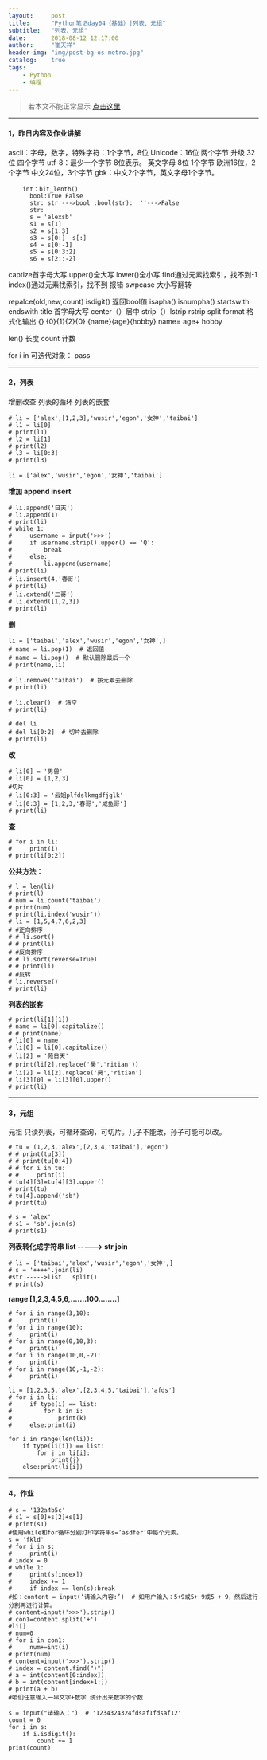 ```yaml
---
layout:     post
title:      "Python笔记day04（基础）|列表、元组"
subtitle:   "列表、元组"
date:       2018-08-12 12:17:00
author:     "崔天祥"
header-img: "img/post-bg-os-metro.jpg"
catalog:    true
tags:
    - Python
    - 编程
---
```


> 若本文不能正常显示 [点击这里](https://blog.csdn.net/qq_34755081/article/details/81605583)


----------

#### 1，昨日内容及作业讲解
   ascii：字母，数字，特殊字符：1个字节，8位
    Unicode：16位 两个字节  升级 32 位  四个字节
    utf-8：最少一个字节 8位表示。 英文字母 8位 1个字节
                                  欧洲16位，2个字节
                                  中文24位，3个字节
      gbk：中文2个字节，英文字母1个字节。

  

```
    int：bit_lenth()
      bool:True False
      str: str --->bool :bool(str):  ''--->False
      str:
      s = 'alexsb'
      s1 = s[1]
      s2 = s[1:3]
      s3 = s[0:]  s[:]
      s4 = s[0:-1]
      s5 = s[0:3:2]
      s6 = s[2::-2]
```
   captlze首字母大写
      upper()全大写
      lower()全小写
      find通过元素找索引，找不到-1
      index()通过元素找索引，找不到 报错
      swpcase 大小写翻转

   repalce(old,new,count)
     isdigit() 返回bool值
      isapha()
      isnumpha()
      startswith endswith
      title 首字母大写
      center（）居中
      strip（）lstrip rstrip
      split
      format 格式化输出
      {}
      {0}{1}{2}{0}
      {name}{age}{hobby} name= age+ hobby

   len() 长度
      count 计数
      
   for i in 可迭代对象：
        pass
    


----------


#### 2，列表
增删改查
列表的循环
列表的嵌套

```
# li = ['alex',[1,2,3],'wusir','egon','女神','taibai']
# l1 = li[0]
# print(l1)
# l2 = li[1]
# print(l2)
# l3 = li[0:3]
# print(l3)

li = ['alex','wusir','egon','女神','taibai']
```
**增加 append insert**

```
# li.append('日天')
# li.append(1)
# print(li)
# while 1:
#     username = input('>>>')
#     if username.strip().upper() == 'Q':
#         break
#     else:
#         li.append(username)
# print(li)
# li.insert(4,'春哥')
# print(li)
# li.extend('二哥')
# li.extend([1,2,3])
# print(li)
```
**删**

```
li = ['taibai','alex','wusir','egon','女神',]
# name = li.pop(1)  # 返回值
# name = li.pop()  # 默认删除最后一个
# print(name,li)

# li.remove('taibai')  # 按元素去删除
# print(li)

# li.clear()  # 清空
# print(li)

# del li
# del li[0:2]  # 切片去删除
# print(li)
```
**改**

```
# li[0] = '男兽'
# li[0] = [1,2,3]
#切片
# li[0:3] = '云姐plfdslkmgdfjglk'
# li[0:3] = [1,2,3,'春哥','咸鱼哥']
# print(li)
```
**查**

```
# for i in li:
#     print(i)
# print(li[0:2])
```
**公共方法：**

```
# l = len(li)
# print(l)
# num = li.count('taibai')
# print(num)
# print(li.index('wusir'))
# li = [1,5,4,7,6,2,3]
# #正向排序
# # li.sort()
# # print(li)
# #反向排序
# # li.sort(reverse=True)
# # print(li)
# #反转
# li.reverse()
# print(li)

```
**列表的嵌套**

```
# print(li[1][1])
# name = li[0].capitalize()
# # print(name)
# li[0] = name
# li[0] = li[0].capitalize()
# li[2] = '苑日天'
# print(li[2].replace('昊','ritian'))
# li[2] = li[2].replace('昊','ritian')
# li[3][0] = li[3][0].upper()
# print(li)

```

----------


#### 3，元组

元祖 只读列表，可循环查询，可切片。儿子不能改，孙子可能可以改。
```
# tu = (1,2,3,'alex',[2,3,4,'taibai'],'egon')
# # print(tu[3])
# # print(tu[0:4])
# # for i in tu:
# #     print(i)
# tu[4][3]=tu[4][3].upper()
# print(tu)
# tu[4].append('sb')
# print(tu)

# s = 'alex'
# s1 = 'sb'.join(s)
# print(s1)
```
**列表转化成字符串  list -----> str    join**

```
# li = ['taibai','alex','wusir','egon','女神',]
# s = '++++'.join(li)
#str ----->list   split()
# print(s)
```
**range  [1,2,3,4,5,6,.......100........]**

```
# for i in range(3,10):
#     print(i)
# for i in range(10):
#     print(i)
# for i in range(0,10,3):
#     print(i)
# for i in range(10,0,-2):
#     print(i)
# for i in range(10,-1,-2):
#     print(i)

li = [1,2,3,5,'alex',[2,3,4,5,'taibai'],'afds']
# for i in li:
#     if type(i) == list:
#         for k in i:
#             print(k)
#     else:print(i)

for i in range(len(li)):
    if type(li[i]) == list:
        for j in li[i]:
            print(j)
    else:print(li[i])
```

----------
#### 4，作业

```
# s = '132a4b5c'
# s1 = s[0]+s[2]+s[1]
# print(s1)
#使用while和for循环分别打印字符串s=’asdfer’中每个元素。
s = 'fkld'
# for i in s:
#     print(i)
# index = 0
# while 1:
#     print(s[index])
#     index += 1
#     if index == len(s):break
#如：content = input(‘请输入内容:’)  # 如用户输入：5+9或5+ 9或5 + 9，然后进行分割再进行计算。
# content=input('>>>').strip()
# con1=content.split('+')
#li[]
# num=0
# for i in con1:
#     num+=int(i)
# print(num)
# content=input('>>>').strip()
# index = content.find("+")
# a = int(content[0:index])
# b = int(content[index+1:])
# print(a + b)
#咱们任意输入一串文字+数字 统计出来数字的个数

s = input("请输入：")  # '1234324324fdsaf1fdsaf12'
count = 0
for i in s:
    if i.isdigit():
        count += 1
print(count)
```


